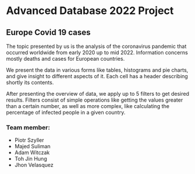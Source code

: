 # Advanced Database 2022 Project
## Europe Covid 19 cases

The topic presented by us is the analysis of the coronavirus pandemic that occurred worldwide from early 2020 up to mid 2022. Information concerns mostly deaths and cases for European countries. 

We present the data in various forms like tables, histograms and pie charts, and give insight to different aspects of it. Each cell has a header describing shortly its contents. 

After presenting the overview of data, we apply up to 5 filters to get desired results. Filters consist of simple operations like getting the values greater than a certain number, as well as more complex, like calculating the percentage of infected people in a given country.


### Team member:
- Piotr Szyller
- Majed Suliman
- Adam Witczak
- Toh Jin Hung
- Jhon Velasquez
